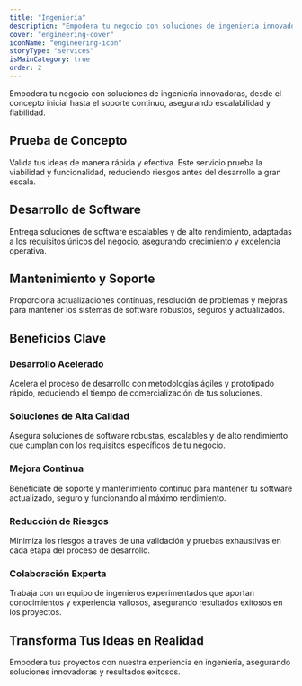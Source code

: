 ```yaml
---
title: "Ingeniería"
description: "Empodera tu negocio con soluciones de ingeniería innovadoras, desde el concepto inicial hasta el soporte continuo, asegurando escalabilidad y fiabilidad."
cover: "engineering-cover"
iconName: "engineering-icon"
storyType: "services"
isMainCategory: true
order: 2 
---
```


Empodera tu negocio con soluciones de ingeniería innovadoras, desde el concepto inicial hasta el soporte continuo, asegurando escalabilidad y fiabilidad.

## Prueba de Concepto

Valida tus ideas de manera rápida y efectiva. Este servicio prueba la viabilidad y funcionalidad, reduciendo riesgos antes del desarrollo a gran escala.

## Desarrollo de Software

Entrega soluciones de software escalables y de alto rendimiento, adaptadas a los requisitos únicos del negocio, asegurando crecimiento y excelencia operativa.

## Mantenimiento y Soporte

Proporciona actualizaciones continuas, resolución de problemas y mejoras para mantener los sistemas de software robustos, seguros y actualizados.

## Beneficios Clave

### Desarrollo Acelerado

Acelera el proceso de desarrollo con metodologías ágiles y prototipado rápido, reduciendo el tiempo de comercialización de tus soluciones.

### Soluciones de Alta Calidad

Asegura soluciones de software robustas, escalables y de alto rendimiento que cumplan con los requisitos específicos de tu negocio.

### Mejora Continua

Benefíciate de soporte y mantenimiento continuo para mantener tu software actualizado, seguro y funcionando al máximo rendimiento.

### Reducción de Riesgos

Minimiza los riesgos a través de una validación y pruebas exhaustivas en cada etapa del proceso de desarrollo.

### Colaboración Experta

Trabaja con un equipo de ingenieros experimentados que aportan conocimientos y experiencia valiosos, asegurando resultados exitosos en los proyectos.

## Transforma Tus Ideas en Realidad

Empodera tus proyectos con nuestra experiencia en ingeniería, asegurando soluciones innovadoras y resultados exitosos.
